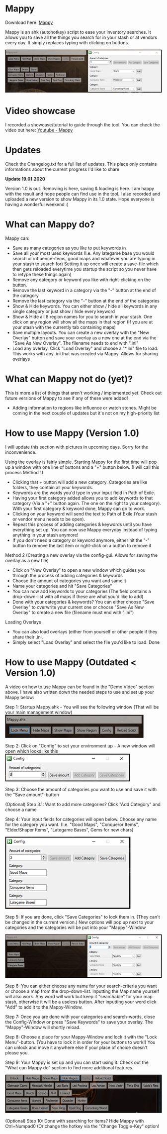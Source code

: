 # Mappy

Download here: [Mappy](https://github.com/Nekolike/Mappy/releases/tag/v1.0)

Mappy is an ahk (autohotkey) script to ease your inventory searches. It allows you to save all the things you search for in your stash or at vendors every day. It simply replaces typing with clicking on buttons.

![Image of Mappy](images/Mappy.PNG)

# Video showcase

I recorded a showcase/tutorial to guide through the tool. You can check the video out here: [Youtube - Mappy](https://www.youtube.com/watch?v=d_Me_jUMZgk)

# Updates

Check the Changelog.txt for a full list of updates. This place only contains informations about the current progress I'd like to share

**Update 19.01.2020**

Version 1.0 is out. Removing is here, saving & loading is here. I am happy with the result and hope people can find use in the tool. I also recorded and uploaded a new version to show Mappy in its 1.0 state. Hope everyone is having a wonderful weekend :)


# What can Mappy do?

Mappy can:
- Save as many categories as you like to put keywords in
- Save all your most used keywords (I.e. Any lategame base you would search or influence-items, good maps and whatever you are typing in your stash to search for) Setting it up once will create a save-file which then gets reloaded everytime you startup the script so you never have to retype these things again)
- Remove any category or keyword you like with right-clicking on the button.
- Remove the last keyword in a category via the "-" button at the end of the category
- Remove the last category via the "-" button at the end of the categories
- Show & Hide keywords. You can either show / hide all keywords in any single category or just show / hide every keyword
- Show & Hide all 8 region names for you to search in your stash. One click on any region will show all the maps in that region (If you are at your stash with the currently tab containing maps)
- Save multiple layouts. You can create a new overlay with the "New Overlay" button and save your overlay as a new one at the end via the "Save As New Overlay". The filename needs to end with ".ini"
- Load any overlay. Click "Load Overlay" and choose a "*.ini" file to load. This works with any .ini that was created via Mappy. Allows for sharing overlays

# What can Mappy not do (yet)?
This is more a list of things that aren't working / implemented yet. Check out future versions of Mappy to see if any of these were added!

- Adding information to regions like influence or watch stones. Might be coming in the next couple of updates but it's not on my high-priority list

# How to use Mappy (Version 1.0)

I will update this section with pictures in upcoming days. Sorry for the inconvenience.

Using the overlay is fairly simple. Starting Mappy for the first time will pop up a window with one line of buttons and a "+" button below. (I will call this process Method 1)
- Clicking that + button will add a new category. Categories are like folders, they contain all your keywords. 
- Keywords are the words you'd type in your input field in Path of Exile. 
- Having your first category added allows you to add keywords to that category (Via a "+" button again. The one on the right to your category). With your first category & keyword done, Mappy can go to work. 
- Clicking on your keyword will send the text to Path of Exile (Your stash or vendor menu needs to be open). 
- Repeat this process of adding categories & keywords until you have everything set up. You can now use Mappy everyday instead of typing anything in your stash anymore!
- If you don't need a category or keyword anymore, either hit the "-" button to remove the last item or right-click on a button to remove it

Method 2 (Creating a new overlay via the config-gui. Allows for saving the overlay as a new file)
- Click on "New Overlay" to open a new window which guides you through the process of adding categories & keywords
- Choose the amount of categories you want and same it
- Name your categories and hit "Save Categories"
- You can now add keywords to your categories (The field contains a drop-down-list with all maps if these are what you'd like to add)
- Done with your categories & keywords? You can either choose "Save Overlay" to overwrite your current one or choose "Save As New Overlay" to create a new file (filename must end with ".ini")

Loading Overlays
- You can also load overlays (either from yourself or other people if they share their .ini.
- Simply select "Load Overlay" and select the file you'd like to load. Done


# How to use Mappy (Outdated < Version 1.0)
A video on how to use Mappy can be found in the "Demo Video" section above. I have also written down the needed steps to use and set up your Mappy below:

Step 1: Startup Mappy.ahk - You will see the following window (That will be your main management window)
![Image of Mappy at startup](images/Mappy_Startup.PNG)

Step 2: Click on "Config" to set your environment up - A new window will open which looks like this
![Image of Config at startup](images/Config_Startup.PNG)

Step 3: Choose the amount of categories you want to use and save it with the "Save amount"-button

(Optional) Step 3.1: Want to add more categories? Click "Add Category" and choose a name

Step 4: Your input fields for categories will open below. Choose any name for the category you want.  (I.e. "Good Maps", "Conqueror Items", "Elder/Shaper Items", "Lategame Bases", Gems for new chars)

![Image of Category amount](images/Config_ChooseCategory.PNG)

Step 5: If you are done, click "Save Categories" to lock them in. (They can't be changed in the current version.) New options will pop up next to your categories and the categories will be put into your "Mappy"-Window

![Image of Category + Keyword options](images/Mappy_CategoriesChosen.PNG)

Step 6: You can either choose any name for your search-criteria you want or choose a map from the drop-down-list. Inputting the Map name yourself will also work. Any word will work but keep it "searchable" for your map stash, otherwise it will be a useless button. After inputting your word click "Add" to add it to the Mappy-Window.

Step 7: Once you are done with your categories and search-words, close the Config-Window or press "Save Keywords" to save your overlay. The "Mappy"-Window will shortly reload.

Step 8: Choose a place for your Mappy-Window and lock it with the "Lock Menu"-button. (You have to lock it in order for your buttons to work!) You can unlock and move it anywhere else if your place of choice doesn't please you. 

Step 9: Your Mappy is set up and you can start using it. Check out the "What can Mappy do" section to find more additional features.

![Image of Mappy done](images/Mappy_Final.PNG)

(Optional) Step 10: Done with searching for items? Hide Mappy with Ctrl+Numpad0 (Or change the hotkey via the "Change Toggle-Key" option!

